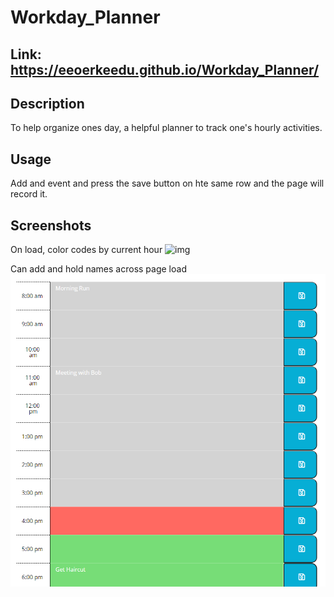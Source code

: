 # Workday_Planner

## Link: https://eeoerkeedu.github.io/Workday_Planner/

## Description

To help organize ones day, a helpful planner to track one's hourly activities.

## Usage

Add and event and press the save button on hte same row and the page will record it.

## Screenshots

On load, color codes by current hour
![img](./assets/Capture.PNGassets)

Can add and hold names across page load
![img](./assets/Capture1.PNG)
